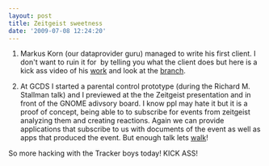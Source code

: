```yaml
---
layout: post
title: Zeitgeist sweetness
date: '2009-07-08 12:24:20'
---
```


1. Markus Korn (our dataprovider guru) managed to write his first client. I don't want to ruin it for  by telling you what the client does but here is a kick ass video of his <a href="http://files.getdropbox.com/u/174479/zeitgeist/fullscreen.ogv">work</a> and look at the <a href=" https://edge.launchpad.net/zeitgeist-filesystem">branch</a>.

2. At GCDS I started a parental control prototype (during the Richard M. Stallman talk) and I previewed at the the Zeitgeist presentation and in front of the GNOME adivsory board. I know ppl may hate it but it is a proof of concept, being able to to subscribe for events from zeitgeist analyzing them and creating reactions. Again we can provide applications that subscribe to us with documents of the event as well as apps that produced the event. But enough talk lets <a href="http://geekyogre.com/content/images/pc.ogv">walk</a>!

So more hacking with the Tracker boys today! KICK ASS!